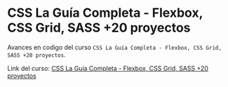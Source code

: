 # CSS La Guía Completa - Flexbox, CSS Grid, SASS +20 proyectos

Avances en codigo del curso `CSS La Guía Completa - Flexbox, CSS Grid, SASS +20 proyectos`.

Link del curso: [CSS La Guía Completa - Flexbox, CSS Grid, SASS +20 proyectos](https://www.udemy.com/share/101uW43@_YjVBYBRMKagbPNPC-uZqG3TLlH3G1No2dnqtZM-NMNfkp5HeiMjeeGPLsdxwWA3iQ==/)

